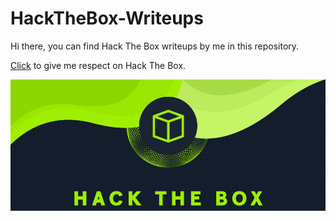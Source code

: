 # HackTheBox-Writeups
Hi there, you can find Hack The Box writeups by me in this repository.

[Click](https://app.hackthebox.eu/profile/184235) to give me respect on Hack The Box.

![HTB](https://github.com/f4T1H21/HackTheBox-Writeups/blob/main/src/hackthebox.jpg)
